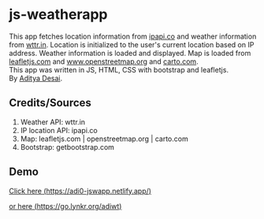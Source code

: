 # js-weatherapp
This app fetches location information from <a href="https://ipapi.co/" target="_blank">ipapi.co</a> and weather information from <a href="https://wttr.in/" target="_blank">wttr.in</a>.
Location is initialized to the user's current location based on IP address. Weather information is loaded and displayed. Map is loaded from <a href="https://leafletjs.com/" target="_blank">leafletjs.com</a> and <a href="https://www.openstreetmap.org/" target="_blank">www.openstreetmap.org</a> and <a href="https://carto.com/attribution/" target="_blank">carto.com</a>.<br>
This app was written in JS, HTML, CSS with bootstrap and leafletjs.<br>
By <a href="https://adityad.me/" target="_blank">Aditya Desai</a>.<br>

## Credits/Sources
1. Weather API: wttr.in
2. IP location API: ipapi.co
3. Map: leafletjs.com | openstreetmap.org | carto.com
4. Bootstrap: getbootstrap.com

## Demo
[Click here (https://adi0-jswapp.netlify.app/)](https://adi0-jswapp.netlify.app/)

[or here (https://go.lynkr.org/adiwt)](https://go.lynkr.org/adiwt)
